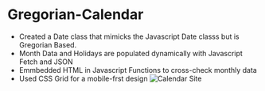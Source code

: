 # Gregorian-Calendar
- Created a Date class that mimicks the Javascript Date classs but is Gregorian Based.
- Month Data and Holidays are populated dynamically with Javascript Fetch and JSON
- Emmbedded HTML in Javascript Functions to cross-check monthly data
- Used CSS Grid for a mobile-frst design
![Calendar Site](https://github.com/kgarbos/Gregorian-Calendar/blob/main/calendarApp.gif)
